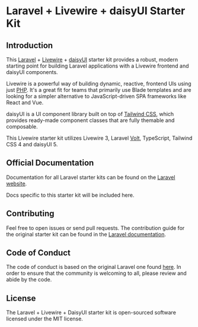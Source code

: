 # Laravel + Livewire + daisyUI Starter Kit

## Introduction

This [Laravel](https://laravel.com) + [Livewire](https://livewire.laravel.com) + [daisyUI](https://daisyui.com) starter kit provides a robust, modern starting point for building Laravel applications with a Livewire frontend and daisyUI components.

Livewire is a powerful way of building dynamic, reactive, frontend UIs using just [PHP](https://php.net). It's a great fit for teams that primarily use Blade templates and are looking for a simpler alternative to JavaScript-driven SPA frameworks like React and Vue.

daisyUI is a UI component library built on top of [Tailwind CSS](https://tailwindcss.com), which provides ready-made component classes that are fully themable and composable.

This Livewire starter kit utilizes Livewire 3, Laravel [Volt](https://livewire.laravel.com/docs/volt), TypeScript, Tailwind CSS 4 and daisyUI 5.

## Official Documentation

Documentation for all Laravel starter kits can be found on the [Laravel website](https://laravel.com/docs/starter-kits).

Docs specific to this starter kit will be included here.

## Contributing

Feel free to open issues or send pull requests. The contribution guide for the original starter kit can be found in the [Laravel documentation](https://laravel.com/docs/contributions).

## Code of Conduct

The code of conduct is based on the original Laravel one found [here](https://laravel.com/docs/contributions#code-of-conduct). In order to ensure that the community is welcoming to all, please review and abide by the code. 

## License

The Laravel + Livewire + DaisyUI starter kit is open-sourced software licensed under the MIT license.
